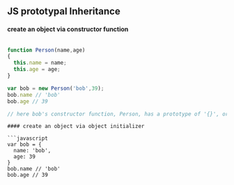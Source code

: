 ## JS prototypal Inheritance

#### create an object via constructor function

```javascript

function Person(name,age)
{
  this.name = name;
  this.age = age;
}

var bob = new Person('bob',39);
bob.name // 'bob'
bob.age // 39

// here bob's constructor function, Person, has a prototype of '{}', or Object

```
```
#### create an object via object initializer

```javascript
var bob = {
  name: 'bob',
  age: 39
}
bob.name // 'bob'
bob.age // 39

```
